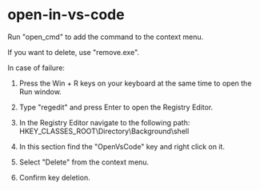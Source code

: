 # open-in-vs-code 

Run "open_cmd" to add the command to the context menu.

If you want to delete, use "remove.exe".

In case of failure:

1) Press the Win + R keys on your keyboard at the same time to open the Run window.

2) Type "regedit" and press Enter to open the Registry Editor.

3) In the Registry Editor navigate to the following path:
HKEY_CLASSES_ROOT\Directory\Background\shell

4) In this section find the "OpenVsCode" key and right click on it.

5) Select "Delete" from the context menu.

6) Confirm key deletion.
